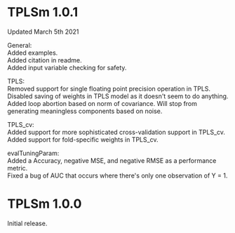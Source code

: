 # TPLSm 1.0.1

Updated March 5th 2021

General:  
Added examples.  
Added citation in readme.  
Added input variable checking for safety.  

TPLS:  
Removed support for single floating point precision operation in TPLS.  
Disabled saving of weights in TPLS model as it doesn't seem to do anything.  
Added loop abortion based on norm of covariance. Will stop from generating meaningless components based on noise.

TPLS_cv:  
Added support for more sophisticated cross-validation support in TPLS_cv.  
Added support for fold-specific weights in TPLS_cv.  

evalTuningParam:  
Added a Accuracy, negative MSE, and negative RMSE as a performance metric.  
Fixed a bug of AUC that occurs where there's only one observation of Y = 1.  


# TPLSm 1.0.0

Initial release.